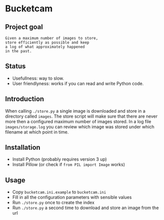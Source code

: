 Bucketcam
=========
Project goal
------------

    Given a maximum number of images to store,
    store efficiently as possible and keep
    a log of what approximately happened
    in the past.

Status
------
 - Usefullness: way to slow.
 - User friendlyness: works if you can read and write Python code.

Introduction
------------
When calling `./store.py` a single image is downloaded and store in a directory called `images`.
The store script will make sure that there are never more then a configured maximum number of images
stored.
In a log file `images/storage.log` you can review which image was stored under which filename
at which point in time.

Installation
------------
 - Install Python (probably requires version 3 up)
 - Install Pillow (or check if `from PIL import Image` works)

Usage
-----
 - Copy `bucketcam.ini.example` to `bucketcam.ini`
 - Fill in all the configuration parameters with sensible values
 - Run `./store.py` once to create the index
 - Run `./store.py` a second time to download and store an image from the url


